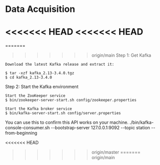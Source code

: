 # Data Acquisition


<<<<<<< HEAD
<<<<<<< HEAD
=======
=======
>>>>>>> origin/main
Step 1: Get Kafka

	Download the latest Kafka release and extract it:

	$ tar -xzf kafka_2.13-3.4.0.tgz
	$ cd kafka_2.13-3.4.0
	
Step 2: Start the Kafka environment

	Start the ZooKeeper service
	$ bin/zookeeper-server-start.sh config/zookeeper.properties
	
	Start the Kafka broker service
	$ bin/kafka-server-start.sh config/server.properties
	
	
You can use this to confirm this API works on your machine.
	./bin/kafka-console-consumer.sh --bootstrap-server 127.0.0.1:9092 --topic station --from-beginning

<<<<<<< HEAD
>>>>>>> origin/master
=======
>>>>>>> origin/main
